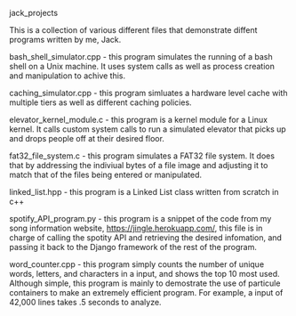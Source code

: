 jack_projects

This is a collection of various different files that demonstrate diffent programs written by me, Jack. 

bash_shell_simulator.cpp - this program simulates the running of a bash shell on a Unix machine. It uses system calls as well as process creation and manipulation to achive this.

caching_simulator.cpp - this program simluates a hardware level cache with multiple tiers as well as different caching policies. 

elevator_kernel_module.c - this program is a kernel module for a Linux kernel. It calls custom system calls to run a simulated elevator that picks up and drops people off at their desired floor.

fat32_file_system.c - this program simulates a FAT32 file system. It does that by addressing the indiviual bytes of a file image and adjusting it to match that of the files being entered or manipulated.

linked_list.hpp - this program is a Linked List class written from scratch in c++

spotify_API_program.py - this program is a snippet of the code from my song information website, https://jingle.herokuapp.com/, this file is in charge of calling the spotity API and retrieving the desired infomation, and passing it back to the Django framework of the rest of the program.

word_counter.cpp - this program simply counts the number of unique words, letters, and characters in a input, and shows the top 10 most used. Although simple, this program is mainly to demostrate the use of particule containers to make an extremely efficient program. For example, a input of 42,000 lines takes .5 seconds to analyze.
